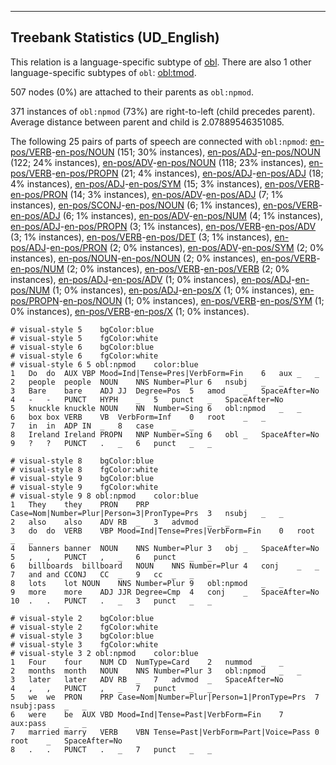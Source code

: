 

--------------------------------------------------------------------------------

## Treebank Statistics (UD_English)

This relation is a language-specific subtype of [obl]().
There are also 1 other language-specific subtypes of `obl`: [obl:tmod]().

507 nodes (0%) are attached to their parents as `obl:npmod`.

371 instances of `obl:npmod` (73%) are right-to-left (child precedes parent).
Average distance between parent and child is 2.07889546351085.

The following 25 pairs of parts of speech are connected with `obl:npmod`: [en-pos/VERB]()-[en-pos/NOUN]() (151; 30% instances), [en-pos/ADJ]()-[en-pos/NOUN]() (122; 24% instances), [en-pos/ADV]()-[en-pos/NOUN]() (118; 23% instances), [en-pos/VERB]()-[en-pos/PROPN]() (21; 4% instances), [en-pos/ADJ]()-[en-pos/ADJ]() (18; 4% instances), [en-pos/ADJ]()-[en-pos/SYM]() (15; 3% instances), [en-pos/VERB]()-[en-pos/PRON]() (14; 3% instances), [en-pos/ADV]()-[en-pos/ADJ]() (7; 1% instances), [en-pos/SCONJ]()-[en-pos/NOUN]() (6; 1% instances), [en-pos/VERB]()-[en-pos/ADJ]() (6; 1% instances), [en-pos/ADV]()-[en-pos/NUM]() (4; 1% instances), [en-pos/ADJ]()-[en-pos/PROPN]() (3; 1% instances), [en-pos/VERB]()-[en-pos/ADV]() (3; 1% instances), [en-pos/VERB]()-[en-pos/DET]() (3; 1% instances), [en-pos/ADJ]()-[en-pos/PRON]() (2; 0% instances), [en-pos/ADV]()-[en-pos/SYM]() (2; 0% instances), [en-pos/NOUN]()-[en-pos/NOUN]() (2; 0% instances), [en-pos/VERB]()-[en-pos/NUM]() (2; 0% instances), [en-pos/VERB]()-[en-pos/VERB]() (2; 0% instances), [en-pos/ADJ]()-[en-pos/ADV]() (1; 0% instances), [en-pos/ADJ]()-[en-pos/NUM]() (1; 0% instances), [en-pos/ADJ]()-[en-pos/X]() (1; 0% instances), [en-pos/PROPN]()-[en-pos/NOUN]() (1; 0% instances), [en-pos/VERB]()-[en-pos/SYM]() (1; 0% instances), [en-pos/VERB]()-[en-pos/X]() (1; 0% instances).


~~~ conllu
# visual-style 5	bgColor:blue
# visual-style 5	fgColor:white
# visual-style 6	bgColor:blue
# visual-style 6	fgColor:white
# visual-style 6 5 obl:npmod	color:blue
1	Do	do	AUX	VBP	Mood=Ind|Tense=Pres|VerbForm=Fin	6	aux	_	_
2	people	people	NOUN	NNS	Number=Plur	6	nsubj	_	_
3	Bare	bare	ADJ	JJ	Degree=Pos	5	amod	_	SpaceAfter=No
4	-	-	PUNCT	HYPH	_	5	punct	_	SpaceAfter=No
5	knuckle	knuckle	NOUN	NN	Number=Sing	6	obl:npmod	_	_
6	box	box	VERB	VB	VerbForm=Inf	0	root	_	_
7	in	in	ADP	IN	_	8	case	_	_
8	Ireland	Ireland	PROPN	NNP	Number=Sing	6	obl	_	SpaceAfter=No
9	?	?	PUNCT	.	_	6	punct	_	_

~~~


~~~ conllu
# visual-style 8	bgColor:blue
# visual-style 8	fgColor:white
# visual-style 9	bgColor:blue
# visual-style 9	fgColor:white
# visual-style 9 8 obl:npmod	color:blue
1	They	they	PRON	PRP	Case=Nom|Number=Plur|Person=3|PronType=Prs	3	nsubj	_	_
2	also	also	ADV	RB	_	3	advmod	_	_
3	do	do	VERB	VBP	Mood=Ind|Tense=Pres|VerbForm=Fin	0	root	_	_
4	banners	banner	NOUN	NNS	Number=Plur	3	obj	_	SpaceAfter=No
5	,	,	PUNCT	,	_	6	punct	_	_
6	billboards	billboard	NOUN	NNS	Number=Plur	4	conj	_	_
7	and	and	CCONJ	CC	_	9	cc	_	_
8	lots	lot	NOUN	NNS	Number=Plur	9	obl:npmod	_	_
9	more	more	ADJ	JJR	Degree=Cmp	4	conj	_	SpaceAfter=No
10	.	.	PUNCT	.	_	3	punct	_	_

~~~


~~~ conllu
# visual-style 2	bgColor:blue
# visual-style 2	fgColor:white
# visual-style 3	bgColor:blue
# visual-style 3	fgColor:white
# visual-style 3 2 obl:npmod	color:blue
1	Four	four	NUM	CD	NumType=Card	2	nummod	_	_
2	months	month	NOUN	NNS	Number=Plur	3	obl:npmod	_	_
3	later	later	ADV	RB	_	7	advmod	_	SpaceAfter=No
4	,	,	PUNCT	,	_	7	punct	_	_
5	we	we	PRON	PRP	Case=Nom|Number=Plur|Person=1|PronType=Prs	7	nsubj:pass	_	_
6	were	be	AUX	VBD	Mood=Ind|Tense=Past|VerbForm=Fin	7	aux:pass	_	_
7	married	marry	VERB	VBN	Tense=Past|VerbForm=Part|Voice=Pass	0	root	_	SpaceAfter=No
8	.	.	PUNCT	.	_	7	punct	_	_

~~~


